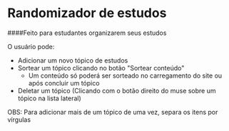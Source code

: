 # Randomizador de estudos

####Feito para estudantes organizarem seus estudos
<br/>

O usuário pode:

-   Adicionar um novo tópico de estudos
-   Sortear um tópico clicando no botão "Sortear conteúdo"
    -   Um conteúdo só poderá ser sorteado no carregamento do site ou após concluir um tópico
-   Deletar um tópico (Clicando com o botão direito do muse sobre um tópico na lista lateral)

OBS: Para adicionar mais de um tópico de uma vez, separa os itens por vírgulas
